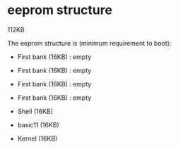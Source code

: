 # eeprom structure

112KB 

The eeprom structure is (minimum requirement to boot): 

* First bank (16KB) : empty

* First bank (16KB) : empty

* First bank (16KB) : empty

* First bank (16KB) : empty

* Shell (16KB)
* basic11 (16KB)
* Kernel (16KB)




